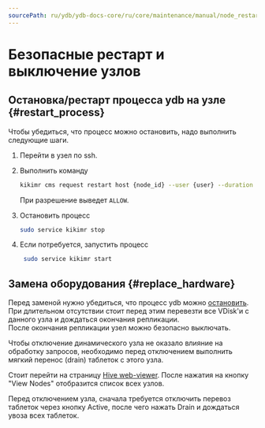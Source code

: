 ```yaml
---
sourcePath: ru/ydb/ydb-docs-core/ru/core/maintenance/manual/node_restarting.md
---
```

# Безопасные рестарт и выключение узлов

## Остановка/рестарт процесса ydb на узле {#restart_process}

Чтобы убедиться, что процесс можно остановить, надо выполнить следующие шаги.

1. Перейти в узел по ssh.

1. Выполнить команду

    ```bash
    kikimr cms request restart host {node_id} --user {user} --duration 60 --dry --reason 'some-reason'
    ```

    При разрешение выведет `ALLOW`.

1. Остановить процесс

    ```bash
    sudo service kikimr stop
    ```

1. Если потребуется, запустить процесс

   ```bash
    sudo service kikimr start
    ```

## Замена оборудования {#replace_hardware}

Перед заменой нужно убедиться, что процесс ydb можно [остановить](#restart_process).  
При длительном отсутствии стоит перед этим перевезти все VDisk'и с данного узла и дождаться окончания репликации.  
После окончания репликации узел можно безопасно выключать.

Чтобы отключение динамического узла не оказало влияние на обработку запросов, необходимо перед отключением выполнить мягкий перенос (drain) таблеток с этого узла.

Стоит перейти на страницу [Hive web-viewer](../embedded_monitoring/hive.md).
После нажатия на кнопку "View Nodes" отобразится список всех узлов.

Перед отключением узла, сначала требуется отключить перевоз таблеток через кнопку Active, после чего нажать Drain и дождаться увоза всех таблеток.
